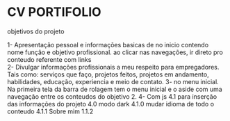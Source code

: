 # CV PORTIFOLIO



objetivos do projeto

1- Apresentação pessoal e informações basicas de no inicio contendo nome função e objetivo profissional.
 ao clicar nas navegações, ir direto pro conteudo referente com links  
2- Divulgar informações profissionais a meu respeito para empregadores. Tais como: serviços que faço, projetos feitos, projetos em andamento, habilidades, educação, experiencia e meio de contato. 
3- no menu inicial. Na primeira tela da barra de rolagem  tem o menu inicial e o aside com uma navegação entre os conteudos do objetivo 2.
4- Com js 
    4.1 para inserção das informações do projeto 
        4.0  modo dark
        4.1.0 mudar idioma de todo o conteudo 
        4.1.1 Sobre mim 
        1.1.2  
   

 
